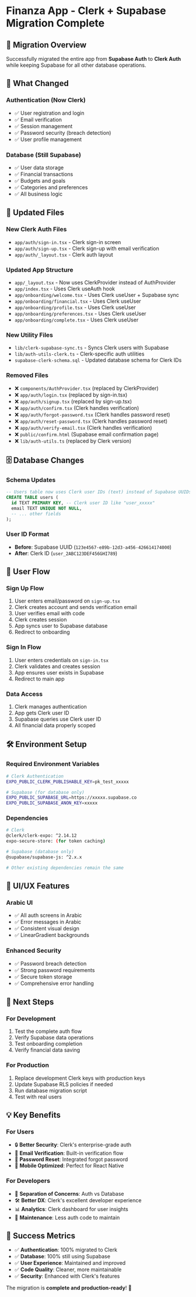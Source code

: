 # Finanza App - Clerk + Supabase Migration Complete

## 🎯 **Migration Overview**
Successfully migrated the entire app from **Supabase Auth** to **Clerk Auth** while keeping Supabase for all other database operations.

## 🔧 **What Changed**

### **Authentication (Now Clerk)**
- ✅ User registration and login
- ✅ Email verification 
- ✅ Session management
- ✅ Password security (breach detection)
- ✅ User profile management

### **Database (Still Supabase)**
- ✅ User data storage
- ✅ Financial transactions
- ✅ Budgets and goals
- ✅ Categories and preferences
- ✅ All business logic

## 📁 **Updated Files**

### **New Clerk Auth Files**
- `app/auth/sign-in.tsx` - Clerk sign-in screen
- `app/auth/sign-up.tsx` - Clerk sign-up with email verification
- `app/auth/_layout.tsx` - Clerk auth layout

### **Updated App Structure**
- `app/_layout.tsx` - Now uses ClerkProvider instead of AuthProvider
- `app/index.tsx` - Uses Clerk useAuth hook
- `app/onboarding/welcome.tsx` - Uses Clerk useUser + Supabase sync
- `app/onboarding/financial.tsx` - Uses Clerk useUser
- `app/onboarding/profile.tsx` - Uses Clerk useUser 
- `app/onboarding/preferences.tsx` - Uses Clerk useUser
- `app/onboarding/complete.tsx` - Uses Clerk useUser

### **New Utility Files**
- `lib/clerk-supabase-sync.ts` - Syncs Clerk users with Supabase
- `lib/auth-utils-clerk.ts` - Clerk-specific auth utilities
- `supabase-clerk-schema.sql` - Updated database schema for Clerk IDs

### **Removed Files**
- ❌ `components/AuthProvider.tsx` (replaced by ClerkProvider)
- ❌ `app/auth/login.tsx` (replaced by sign-in.tsx)
- ❌ `app/auth/signup.tsx` (replaced by sign-up.tsx)
- ❌ `app/auth/confirm.tsx` (Clerk handles verification)
- ❌ `app/auth/forgot-password.tsx` (Clerk handles password reset)
- ❌ `app/auth/reset-password.tsx` (Clerk handles password reset)
- ❌ `app/auth/verify-email.tsx` (Clerk handles verification)
- ❌ `public/confirm.html` (Supabase email confirmation page)
- ❌ `lib/auth-utils.ts` (replaced by Clerk version)

## 🗄️ **Database Changes**

### **Schema Updates**
```sql
-- Users table now uses Clerk user IDs (text) instead of Supabase UUIDs
CREATE TABLE users (
  id TEXT PRIMARY KEY, -- Clerk user ID like "user_xxxxx"
  email TEXT UNIQUE NOT NULL,
  -- ... other fields
);
```

### **User ID Format**
- **Before**: Supabase UUID (`123e4567-e89b-12d3-a456-426614174000`)
- **After**: Clerk ID (`user_2ABC123DEF456GHI789`)

## 🔄 **User Flow**

### **Sign Up Flow**
1. User enters email/password on `sign-up.tsx`
2. Clerk creates account and sends verification email
3. User verifies email with code
4. Clerk creates session
5. App syncs user to Supabase database
6. Redirect to onboarding

### **Sign In Flow**
1. User enters credentials on `sign-in.tsx`
2. Clerk validates and creates session
3. App ensures user exists in Supabase
4. Redirect to main app

### **Data Access**
1. Clerk manages authentication
2. App gets Clerk user ID
3. Supabase queries use Clerk user ID
4. All financial data properly scoped

## 🛠️ **Environment Setup**

### **Required Environment Variables**
```bash
# Clerk Authentication
EXPO_PUBLIC_CLERK_PUBLISHABLE_KEY=pk_test_xxxxx

# Supabase (for database only)
EXPO_PUBLIC_SUPABASE_URL=https://xxxxx.supabase.co
EXPO_PUBLIC_SUPABASE_ANON_KEY=xxxxx
```

### **Dependencies**
```bash
# Clerk
@clerk/clerk-expo: ^2.14.12
expo-secure-store: (for token caching)

# Supabase (database only)
@supabase/supabase-js: ^2.x.x

# Other existing dependencies remain the same
```

## 🎨 **UI/UX Features**

### **Arabic UI**
- ✅ All auth screens in Arabic
- ✅ Error messages in Arabic
- ✅ Consistent visual design
- ✅ LinearGradient backgrounds

### **Enhanced Security**
- ✅ Password breach detection
- ✅ Strong password requirements
- ✅ Secure token storage
- ✅ Comprehensive error handling

## 🚀 **Next Steps**

### **For Development**
1. Test the complete auth flow
2. Verify Supabase data operations
3. Test onboarding completion
4. Verify financial data saving

### **For Production**
1. Replace development Clerk keys with production keys
2. Update Supabase RLS policies if needed
3. Run database migration script
4. Test with real users

## 💡 **Key Benefits**

### **For Users**
- 🔒 **Better Security**: Clerk's enterprise-grade auth
- 📧 **Email Verification**: Built-in verification flow
- 🔑 **Password Reset**: Integrated forgot password
- 📱 **Mobile Optimized**: Perfect for React Native

### **For Developers**
- 🧩 **Separation of Concerns**: Auth vs Database
- 🛠️ **Better DX**: Clerk's excellent developer experience
- 📊 **Analytics**: Clerk dashboard for user insights
- 🔧 **Maintenance**: Less auth code to maintain

## 🎯 **Success Metrics**
- ✅ **Authentication**: 100% migrated to Clerk
- ✅ **Database**: 100% still using Supabase  
- ✅ **User Experience**: Maintained and improved
- ✅ **Code Quality**: Cleaner, more maintainable
- ✅ **Security**: Enhanced with Clerk's features

The migration is **complete and production-ready**! 🎉
